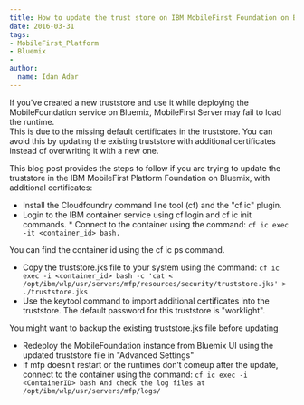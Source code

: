 ```yaml
---
title: How to update the trust store on IBM MobileFirst Foundation on Bluemix
date: 2016-03-31
tags:
- MobileFirst_Platform
- Bluemix
- 
author:
  name: Idan Adar
---
```


If you've created a new truststore and use it while deploying the MobileFoundation service on Bluemix, MobileFirst Server may fail to load the runtime.  
This is due to the missing default certificates in the truststore. You can avoid this by updating the existing truststore with additional certificates instead of overwriting it with a new one.

This blog post provides the steps to follow if you are trying to update the truststore in the IBM MobileFirst Platform Foundation on Bluemix, with additional certificates:

* Install the Cloudfoundry command line tool (cf) and the "cf ic" plugin.
* Login to the IBM container service using cf login and cf ic init commands.
* Connect to the container using the command: `cf ic exec -it <container_id> bash.`

You can find the container id using the cf ic ps command.

* Copy the truststore.jks file to your system using the command: `cf ic exec -i <container_id> bash -c 'cat < /opt/ibm/wlp/usr/servers/mfp/resources/security/truststore.jks' > ./truststore.jks`
* Use the keytool command to import additional certificates into the truststore. The default password for this truststore is "worklight".

You might want to backup the existing truststore.jks file before updating

* Redeploy the MobileFoundation instance from Bluemix UI using the updated truststore file in "Advanced Settings"
* If mfp doesn’t restart or the runtimes don’t comeup after the update, connect to the container using the command: `cf ic exec -i <ContainerID> bash
And check the log files at /opt/ibm/wlp/usr/servers/mfp/logs/`
